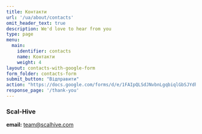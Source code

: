 ```yaml
---
title: Контакти
url: '/ua/about/contacts'
omit_header_text: true
description: We'd love to hear from you
type: page
menu:
  main:
    identifier: contacts
    name: Контакти
    weight: 4
layout: contacts-with-google-form
form_folder: contacts-form
submit_button: "Відправити"
action: "https://docs.google.com/forms/d/e/1FAIpQLSdJNvbnLgqbiqlGbSJYdhe6gKUHQy2QotiD7aJABhYmIvZWFw/formResponse"
response_page: '/thank-you'
---
```


### Scal-Hive

**email:** team@scalhive.com
